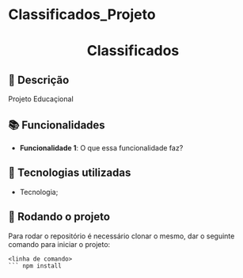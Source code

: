 # Classificados_Projeto

<h1 align="center">Classificados </h1>

## :memo: Descrição
Projeto Educaçional 

## :books: Funcionalidades
* <b>Funcionalidade 1</b>: O que essa funcionalidade faz?

## :wrench: Tecnologias utilizadas
* Tecnologia;

## :rocket: Rodando o projeto
Para rodar o repositório é necessário clonar o mesmo, dar o seguinte comando para iniciar o projeto:
```
<linha de comando>
``` npm install


